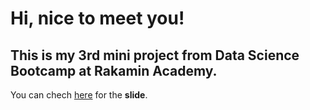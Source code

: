 # Hi, nice to meet you!
## This is my 3rd mini project from Data Science Bootcamp at Rakamin Academy.<br />
You can chech [here](https://speakerdeck.com/agustinaswd/predict-customer-personality-to-boost-marketing-campaign-by-using-machine-learning) for the **slide**.

